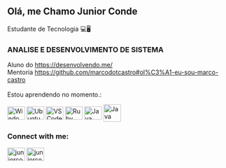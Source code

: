 ## Olá, me Chamo Junior Conde
Estudante de Tecnologia 💻🖥<br>
### ANALISE E DESENVOLVIMENTO DE SISTEMA

Aluno do https://desenvolvendo.me/<br>
Mentoria https://github.com/marcodotcastro#ol%C3%A1-eu-sou-marco-castro<br>
<br>Estou aprendendo no momento.:
<div style="display: inline_block">
<img align="center" alt="Windows" height="30" width="40" src="https://cdn.jsdelivr.net/gh/devicons/devicon/icons/windows8/windows8-original.svg" />
<img align="center" alt="Ubuntu" height="30" width="40" src="https://cdn.jsdelivr.net/gh/devicons/devicon/icons/ubuntu/ubuntu-plain-wordmark.svg" />
<img align="center" alt="VSCode" height="30" width="40"src="https://cdn.jsdelivr.net/gh/devicons/devicon/icons/vscode/vscode-original.svg" />         
<img align="center" alt="Ruby" height="30" width="40"src="https://cdn.jsdelivr.net/gh/devicons/devicon/icons/ruby/ruby-original.svg" />        
<img align="center" alt="Java" height="30" width="40" src="https://cdn.jsdelivr.net/gh/devicons/devicon/icons/git/git-original.svg" />
<img align="center" alt="Java" height="40" width="40" src="https://cdn.jsdelivr.net/gh/devicons/devicon/icons/java/java-original-wordmark.svg" />

<h3 align="left">Connect with me:</h3>
     
<a href="https://linkedin.com/in/juniorconde" target="_blank"> <img align="center" src="https://cdn.jsdelivr.net/gh/devicons/devicon/icons/linkedin/linkedin-original.svg" alt="juniorconde" height="30" width="40" /></a>
<a href="https://www.facebook.com/juniorconde01" target="_blank"> <img align="center" src="https://cdn.jsdelivr.net/gh/devicons/devicon/icons/facebook/facebook-original.svg" alt="juniorconde" height="30" width="40" /></a>
          
          


<!--
**JUNIORCONDE/JUNIORCONDE** is a ✨ _special_ ✨ repository because its `README.md` (this file) appears on your GitHub profile.
Here are some ideas to get you started:
 🔭 I’m currently working on ...
- 🌱 I’m currently learning ...
- 👯 I’m looking to collaborate on ...
- 🤔 I’m looking for help with ...
- 💬 Ask me about ...
- 📫 How to reach me: ...
- 😄 Pronouns: ...
- ⚡ Fun fact: ...



-->
